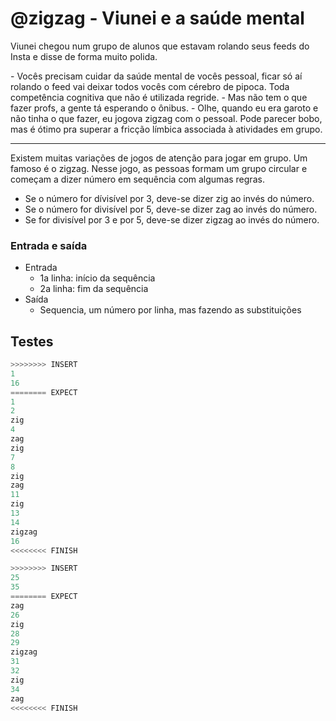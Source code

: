 # @zigzag - Viunei e a saúde mental

Viunei chegou num grupo de alunos que estavam rolando seus feeds do Insta e disse de forma muito polida.

\- Vocês precisam cuidar da saúde mental de vocês pessoal, ficar só aí rolando o feed vai deixar todos vocês com cérebro de pipoca. Toda competência cognitiva que não é utilizada regride.
\- Mas não tem o que fazer profs, a gente tá esperando o ônibus.
\- Olhe, quando eu era garoto e não tinha o que fazer, eu jogova zigzag com o pessoal. Pode parecer bobo, mas é ótimo pra superar a fricção límbica associada à atividades em grupo.

---

Existem muitas variações de jogos de atenção para jogar em grupo. Um famoso é o zigzag. Nesse jogo, as pessoas formam um grupo circular e começam a dizer número em sequência com algumas regras.

- Se o número for dívisível por 3, deve-se dizer zig ao invés do número.
- Se o número for divisível por 5, deve-se dizer zag ao invés do número.
- Se for divisível por 3 e por 5, deve-se dizer zigzag ao invés do número.

### Entrada e saída

- Entrada
  - 1a linha: início da sequência
  - 2a linha: fim da sequência
- Saída
  - Sequencia, um número por linha, mas fazendo as substituições

## Testes

```py
>>>>>>>> INSERT
1
16
======== EXPECT
1
2
zig
4
zag
zig
7
8
zig
zag
11
zig
13
14
zigzag
16
<<<<<<<< FINISH
```

```py
>>>>>>>> INSERT
25
35
======== EXPECT
zag
26
zig
28
29
zigzag
31
32
zig
34
zag
<<<<<<<< FINISH

```
